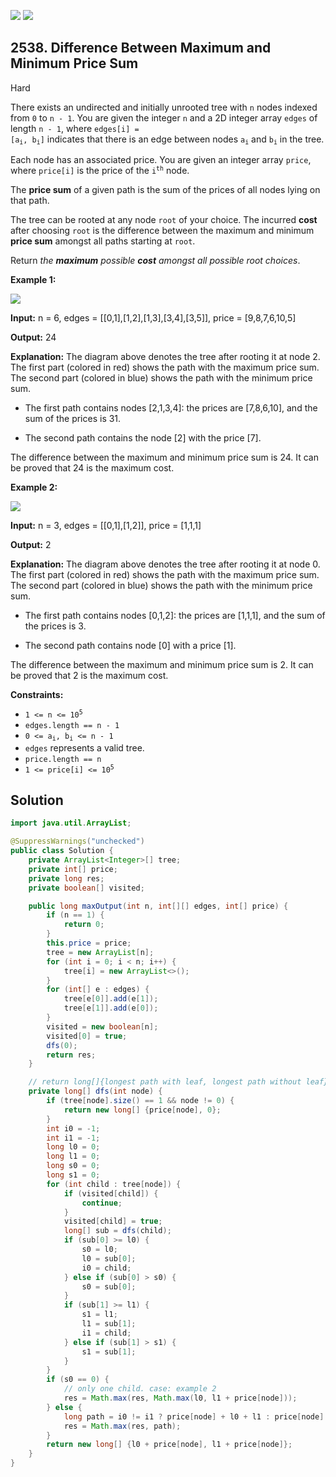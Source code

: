 [![](https://img.shields.io/github/stars/javadev/LeetCode-in-Java?label=Stars&style=flat-square)](https://github.com/javadev/LeetCode-in-Java)
[![](https://img.shields.io/github/forks/javadev/LeetCode-in-Java?label=Fork%20me%20on%20GitHub%20&style=flat-square)](https://github.com/javadev/LeetCode-in-Java/fork)

## 2538\. Difference Between Maximum and Minimum Price Sum

Hard

There exists an undirected and initially unrooted tree with `n` nodes indexed from `0` to `n - 1`. You are given the integer `n` and a 2D integer array `edges` of length `n - 1`, where <code>edges[i] = [a<sub>i</sub>, b<sub>i</sub>]</code> indicates that there is an edge between nodes <code>a<sub>i</sub></code> and <code>b<sub>i</sub></code> in the tree.

Each node has an associated price. You are given an integer array `price`, where `price[i]` is the price of the <code>i<sup>th</sup></code> node.

The **price sum** of a given path is the sum of the prices of all nodes lying on that path.

The tree can be rooted at any node `root` of your choice. The incurred **cost** after choosing `root` is the difference between the maximum and minimum **price sum** amongst all paths starting at `root`.

Return _the **maximum** possible **cost**_ _amongst all possible root choices_.

**Example 1:**

![](https://assets.leetcode.com/uploads/2022/12/01/example14.png)

**Input:** n = 6, edges = \[\[0,1],[1,2],[1,3],[3,4],[3,5]], price = [9,8,7,6,10,5]

**Output:** 24

**Explanation:** The diagram above denotes the tree after rooting it at node 2. The first part (colored in red) shows the path with the maximum price sum. The second part (colored in blue) shows the path with the minimum price sum. 

- The first path contains nodes [2,1,3,4]: the prices are [7,8,6,10], and the sum of the prices is 31. 

- The second path contains the node [2] with the price [7]. 

The difference between the maximum and minimum price sum is 24. It can be proved that 24 is the maximum cost.

**Example 2:**

![](https://assets.leetcode.com/uploads/2022/11/24/p1_example2.png)

**Input:** n = 3, edges = \[\[0,1],[1,2]], price = [1,1,1]

**Output:** 2

**Explanation:** The diagram above denotes the tree after rooting it at node 0. The first part (colored in red) shows the path with the maximum price sum. The second part (colored in blue) shows the path with the minimum price sum. 

- The first path contains nodes [0,1,2]: the prices are [1,1,1], and the sum of the prices is 3.

- The second path contains node [0] with a price [1]. 

The difference between the maximum and minimum price sum is 2. It can be proved that 2 is the maximum cost.

**Constraints:**

*   <code>1 <= n <= 10<sup>5</sup></code>
*   `edges.length == n - 1`
*   <code>0 <= a<sub>i</sub>, b<sub>i</sub> <= n - 1</code>
*   `edges` represents a valid tree.
*   `price.length == n`
*   <code>1 <= price[i] <= 10<sup>5</sup></code>

## Solution

```java
import java.util.ArrayList;

@SuppressWarnings("unchecked")
public class Solution {
    private ArrayList<Integer>[] tree;
    private int[] price;
    private long res;
    private boolean[] visited;

    public long maxOutput(int n, int[][] edges, int[] price) {
        if (n == 1) {
            return 0;
        }
        this.price = price;
        tree = new ArrayList[n];
        for (int i = 0; i < n; i++) {
            tree[i] = new ArrayList<>();
        }
        for (int[] e : edges) {
            tree[e[0]].add(e[1]);
            tree[e[1]].add(e[0]);
        }
        visited = new boolean[n];
        visited[0] = true;
        dfs(0);
        return res;
    }

    // return long[]{longest path with leaf, longest path without leaf}
    private long[] dfs(int node) {
        if (tree[node].size() == 1 && node != 0) {
            return new long[] {price[node], 0};
        }
        int i0 = -1;
        int i1 = -1;
        long l0 = 0;
        long l1 = 0;
        long s0 = 0;
        long s1 = 0;
        for (int child : tree[node]) {
            if (visited[child]) {
                continue;
            }
            visited[child] = true;
            long[] sub = dfs(child);
            if (sub[0] >= l0) {
                s0 = l0;
                l0 = sub[0];
                i0 = child;
            } else if (sub[0] > s0) {
                s0 = sub[0];
            }
            if (sub[1] >= l1) {
                s1 = l1;
                l1 = sub[1];
                i1 = child;
            } else if (sub[1] > s1) {
                s1 = sub[1];
            }
        }
        if (s0 == 0) {
            // only one child. case: example 2
            res = Math.max(res, Math.max(l0, l1 + price[node]));
        } else {
            long path = i0 != i1 ? price[node] + l0 + l1 : price[node] + Math.max(l0 + s1, s0 + l1);
            res = Math.max(res, path);
        }
        return new long[] {l0 + price[node], l1 + price[node]};
    }
}
```